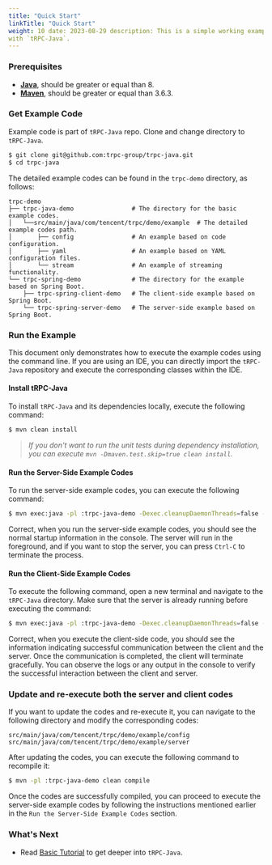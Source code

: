 ```yaml
---
title: "Quick Start"
linkTitle: "Quick Start"
weight: 10 date: 2023-08-29 description: This is a simple working example to get you started
with `tRPC-Java`.
---
```


### Prerequisites

- **[Java](https://github.com/openjdk/jdk)**, should be greater or equal than 8.
- **[Maven](https://maven.apache.org/)**, should be greater or equal than 3.6.3.

### Get Example Code

Example code is part of `tRPC-Java` repo. Clone and change directory to `tRPC-Java`.

```bash
$ git clone git@github.com:trpc-group/trpc-java.git
$ cd trpc-java
```

The detailed example codes can be found in the `trpc-demo` directory, as follows:

```text
trpc-demo
├── trpc-java-demo                # The directory for the basic example codes.
│   └──src/main/java/com/tencent/trpc/demo/example  # The detailed example codes path.
│       ├── config                # An example based on code configuration.
│       ├── yaml                  # An example based on YAML configuration files.
│       └── stream                # An example of streaming functionality.
└── trpc-spring-demo              # The directory for the example based on Spring Boot.
    ├── trpc-spring-client-demo   # The client-side example based on Spring Boot.
    └── trpc-spring-server-demo   # The server-side example based on Spring Boot.
```

### Run the Example

This document only demonstrates how to execute the example codes using the command line. If you are
using an IDE, you can directly import the `tRPC-Java` repository and execute the corresponding
classes within the IDE.

#### Install tRPC-Java

To install `tRPC-Java` and its dependencies locally, execute the following command:

```bash
$ mvn clean install
```

> _If you don't want to run the unit tests during dependency installation, you can execute `mvn -Dmaven.test.skip=true clean install`._

#### Run the Server-Side Example Codes

To run the server-side example codes, you can execute the following command:

```bash
$ mvn exec:java -pl :trpc-java-demo -Dexec.cleanupDaemonThreads=false -Dexec.mainClass=com.tencent.trpc.demo.example.config.ServerTest
```

Correct, when you run the server-side example codes, you should see the normal startup information
in the console. The server will run in the foreground, and if you want to stop the server, you can
press `Ctrl-C` to terminate the process.

#### Run the Client-Side Example Codes

To execute the following command, open a new terminal and navigate to the `tRPC-Java` directory.
Make sure that the server is already running before executing the command:

```bash
$ mvn exec:java -pl :trpc-java-demo -Dexec.cleanupDaemonThreads=false -Dexec.mainClass=com.tencent.trpc.demo.example.config.ClientTest
```

Correct, when you execute the client-side code, you should see the information indicating successful
communication between the client and the server. Once the communication is completed, the client
will terminate gracefully. You can observe the logs or any output in the console to verify the
successful interaction between the client and server.

### Update and re-execute both the server and client codes

If you want to update the codes and re-execute it, you can navigate to the following directory and
modify the corresponding codes:

```text
src/main/java/com/tencent/trpc/demo/example/config
src/main/java/com/tencent/trpc/demo/example/server
```

After updating the codes, you can execute the following command to recompile it:

```bash
$ mvn -pl :trpc-java-demo clean compile
```

Once the codes are successfully compiled, you can proceed to execute the server-side example codes
by following the instructions mentioned earlier in the `Run the Server-Side Example Codes` section.

### What's Next

- Read [Basic Tutorial](2.basic_tutorial.md) to get deeper into `tRPC-Java`.
